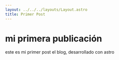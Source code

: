 ```yaml
---
layout: ../../../layouts/Layout.astro
title: Primer Post
---
```

# mi primera publicación

este es mi primer post el blog, desarrollado con astro
